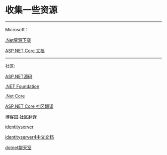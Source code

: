 # 收集一些资源

----

Microsoft：

[.Net资源下载](https://www.microsoft.com/net/)

[ASP.NET Core 文档](https://docs.microsoft.com/zh-cn/aspnet/core/index?view=aspnetcore-2.1)

----
社区:

[ASP.NET源码](https://github.com/aspnet)

[.NET Foundation](https://github.com/dotnet)

[.Net Core](https://github.com/dotnet/core)

[ASP.NET Core 社区翻译](https://github.com/dotnetcore/aspnetcore-doc-cn)

[博客园 社区翻译](http://www.cnblogs.com/dotNETCoreSG/p/aspnetcore-index.html)

[identityserver](https://github.com/IdentityServer)

[identityserver4中文文档](http://identityserver4-zh-cn.readthedocs.io/zh_CN/release/)

[dotnet聊天室](https://gitter.im/dotnet/community)
